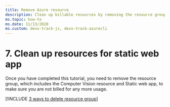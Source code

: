 ```yaml
---
title: Remove Azure resource
description: Clean up billable resources by removing the resource group with an Azure CLI command. 
ms.topic: how-to
ms.date: 11/13/2020
ms.custom: devx-track-js, devx-track-azurecli
---
```


# 7. Clean up resources for static web app

Once you have completed this tutorial, you need to remove the resource group, which includes the Computer Vision resource and Static web app, to make sure you are not billed for any more usage. 

[!INCLUDE [3 ways to delete resource group](../../includes/resource-group-remove.md)]
